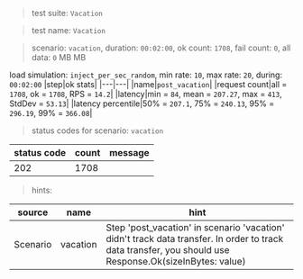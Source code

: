 > test suite: `Vacation`

> test name: `Vacation`

> scenario: `vacation`, duration: `00:02:00`, ok count: `1708`, fail count: `0`, all data: `0` MB MB

load simulation: `inject_per_sec_random`, min rate: `10`, max rate: `20`, during: `00:02:00`
|step|ok stats|
|---|---|
|name|`post_vacation`|
|request count|all = `1708`, ok = `1708`, RPS = `14.2`|
|latency|min = `84`, mean = `207.27`, max = `413`, StdDev = `53.13`|
|latency percentile|50% = `207.1`, 75% = `240.13`, 95% = `296.19`, 99% = `366.08`|
> status codes for scenario: `vacation`

|status code|count|message|
|---|---|---|
|202|1708||

> hints:

|source|name|hint|
|---|---|---|
|Scenario|vacation|Step 'post_vacation' in scenario 'vacation' didn't track data transfer. In order to track data transfer, you should use Response.Ok(sizeInBytes: value)|
